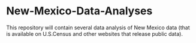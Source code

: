 # New-Mexico-Data-Analyses

This repository will contain several data analysis of New Mexico data (that is available on U.S.Census and other websites that release public data). 
